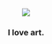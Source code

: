 
<h1 align="center">
    <img src="https://readme-typing-svg.herokuapp.com/?font=Righteous&size=35&center=true&vCenter=true&width=500&height=70&duration=7000&lines=01001001 + 00100000 + 01101100 + 01101111 + 01110110 
" />
</h1>

<h3 align="center">I love art.</h3>

<br/>

